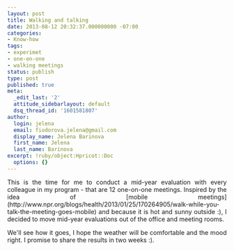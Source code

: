 ```yaml
---
layout: post
title: Walking and talking
date: 2013-08-12 20:32:37.000000000 -07:00
categories:
- Know-how
tags:
- experimet
- one-on-one
- walking meetings
status: publish
type: post
published: true
meta:
  _edit_last: '2'
  attitude_sidebarlayout: default
  dsq_thread_id: '1601581807'
author:
  login: jelena
  email: fiodorova.jelena@gmail.com
  display_name: Jelena Barinova
  first_name: Jelena
  last_name: Barinova
excerpt: !ruby/object:Hpricot::Doc
  options: {}
---
```

<p style="text-align: justify;">This is the time for me to conduct a mid-year 
evaluation with every colleague in my program - that are 12 one-on-one 
meetings. Inspired by the idea of [mobile 
meetings](http://www.npr.org/blogs/health/2013/01/25/170264905/walk-while-you-talk-the-meeting-goes-mobile) 
and because it is hot and sunny outside :), I decided to move mid-year 
evaluations out of the office and meeting rooms.</p> 
<p style="text-align: justify;">We'll see how it goes, I hope the weather will 
be comfortable and the mood right. I promise to share the results in two weeks 
:).</p> 